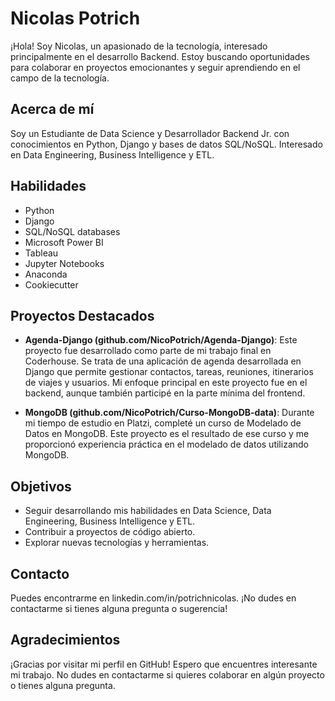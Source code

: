 # Nicolas Potrich

¡Hola! Soy Nicolas, un apasionado de la tecnología, interesado principalmente en el desarrollo Backend. Estoy buscando oportunidades para colaborar en proyectos emocionantes y seguir aprendiendo en el campo de la tecnología.

## Acerca de mí

Soy un Estudiante de Data Science y Desarrollador Backend Jr. con conocimientos en Python, Django y bases de datos SQL/NoSQL. Interesado en Data Engineering, Business Intelligence y ETL. 

## Habilidades

- Python
- Django
- SQL/NoSQL databases
- Microsoft Power BI
- Tableau
- Jupyter Notebooks
- Anaconda
- Cookiecutter

## Proyectos Destacados

- **Agenda-Django (github.com/NicoPotrich/Agenda-Django)**: Este proyecto fue desarrollado como parte de mi trabajo final en Coderhouse. Se trata de una aplicación de agenda desarrollada en Django que permite gestionar contactos, tareas, reuniones, itinerarios de viajes y usuarios. Mi enfoque principal en este proyecto fue en el backend, aunque también participé en la parte mínima del frontend.

- **MongoDB (github.com/NicoPotrich/Curso-MongoDB-data)**: Durante mi tiempo de estudio en Platzi, completé un curso de Modelado de Datos en MongoDB. Este proyecto es el resultado de ese curso y me proporcionó experiencia práctica en el modelado de datos utilizando MongoDB.

## Objetivos

- Seguir desarrollando mis habilidades en Data Science, Data Engineering, Business Intelligence y ETL.
- Contribuir a proyectos de código abierto.
- Explorar nuevas tecnologías y herramientas.

## Contacto

Puedes encontrarme en linkedin.com/in/potrichnicolas. ¡No dudes en contactarme si tienes alguna pregunta o sugerencia!

## Agradecimientos

¡Gracias por visitar mi perfil en GitHub! Espero que encuentres interesante mi trabajo. No dudes en contactarme si quieres colaborar en algún proyecto o tienes alguna pregunta.

